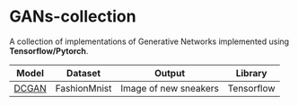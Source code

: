 # GANs-collection
A collection of implementations of Generative Networks implemented using __Tensorflow/Pytorch__.

| Model | Dataset     | Output                | Library    |
| :---: | :-----:     | :----:                | :------:   |
| [DCGAN](https://medium.com/analytics-vidhya/generating-new-sneakers-using-generative-adversarial-networks-gan-384322ce5f28) | FashionMnist| Image of new sneakers | Tensorflow |
